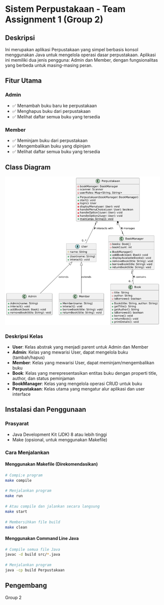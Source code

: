 # Sistem Perpustakaan - Team Assignment 1 (Group 2)

## Deskripsi
Ini merupakan aplikasi Perpustakaan yang simpel berbasis konsol menggunakan Java untuk mengelola operasi dasar perpustakaan. Aplikasi ini memiliki dua jenis pengguna: Admin dan Member, dengan fungsionalitas yang berbeda untuk masing-masing peran.

## Fitur Utama
### Admin
- ✅ Menambah buku baru ke perpustakaan
- ✅ Menghapus buku dari perpustakaan
- ✅ Melihat daftar semua buku yang tersedia

### Member
- ✅ Meminjam buku dari perpustakaan
- ✅ Mengembalikan buku yang dipinjam
- ✅ Melihat daftar semua buku yang tersedia

## Class Diagram
![alt text](docs/class-diagram.png "Class Diagram")

### Deskripsi Kelas
- **User**: Kelas abstrak yang menjadi parent untuk Admin dan Member
- **Admin**: Kelas yang mewarisi User, dapat mengelola buku (tambah/hapus)
- **Member**: Kelas yang mewarisi User, dapat meminjam/mengembalikan buku
- **Book**: Kelas yang merepresentasikan entitas buku dengan properti title, author, dan status peminjaman
- **BookManager**: Kelas yang mengelola operasi CRUD untuk buku
- **Perpustakaan**: Kelas utama yang mengatur alur aplikasi dan user interface

## Instalasi dan Penggunaan

### Prasyarat
- Java Development Kit (JDK) 8 atau lebih tinggi
- Make (opsional, untuk menggunakan Makefile)

### Cara Menjalankan

#### Menggunakan Makefile (Direkomendasikan)
```bash
# Compi;e program
make compile

# Menjalankan program
make run

# Atau compile dan jalankan secara langsung
make start

# Membersihkan file build
make clean
```

#### Menggunakan Command Line Java
```bash
# Compile semua file Java
javac -d build src/*.java

# Menjalankan program
java -cp build Perpustakaan
```

## Pengembang
Group 2
